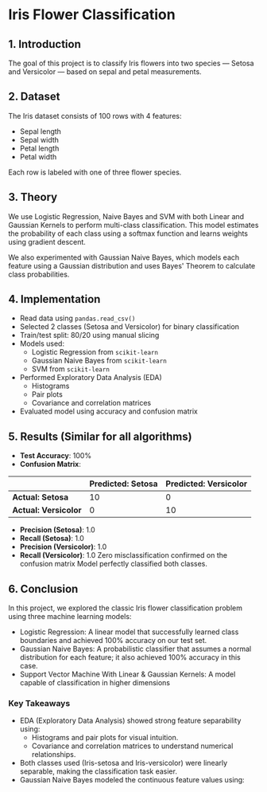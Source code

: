 # Iris Flower Classification

## 1. Introduction
The goal of this project is to classify Iris flowers into two species — Setosa and Versicolor — based on sepal and petal measurements.

## 2. Dataset
The Iris dataset consists of 100 rows with 4 features:
- Sepal length
- Sepal width
- Petal length
- Petal width

Each row is labeled with one of three flower species.

## 3. Theory
We use Logistic Regression, Naive Bayes and SVM with both Linear and Gaussian Kernels to perform multi-class classification. This model estimates the probability of each class using a softmax function and learns weights using gradient descent.

We also experimented with Gaussian Naive Bayes, which models each feature using a Gaussian distribution and uses Bayes' Theorem to calculate class probabilities.

## 4. Implementation
- Read data using `pandas.read_csv()`
- Selected 2 classes (Setosa and Versicolor) for binary classification
- Train/test split: 80/20 using manual slicing
- Models used:
  - Logistic Regression from `scikit-learn`
  - Gaussian Naive Bayes from `scikit-learn`
  - SVM from `scikit-learn`
- Performed Exploratory Data Analysis (EDA)
  - Histograms
  - Pair plots
  - Covariance and correlation matrices
- Evaluated model using accuracy and confusion matrix

## 5. Results (Similar for all algorithms)

- **Test Accuracy**: 100%
- **Confusion Matrix**:

|                         | Predicted: Setosa | Predicted: Versicolor |
|-------------------------|-------------------|------------------------|
| **Actual: Setosa**      | 10                | 0                      |
| **Actual: Versicolor**  | 0                 | 10                     |

- **Precision (Setosa)**: 1.0  
- **Recall (Setosa)**: 1.0  
- **Precision (Versicolor)**: 1.0  
- **Recall (Versicolor)**: 1.0
Zero misclassification confirmed on the confusion matrix
Model perfectly classified both classes.



## 6. Conclusion
In this project, we explored the classic Iris flower classification problem using three machine learning models:

- Logistic Regression: A linear model that successfully learned class boundaries and achieved 100% accuracy on our test set.
- Gaussian Naive Bayes: A probabilistic classifier that assumes a normal distribution for each feature; it also achieved 100% accuracy in this case.
- Support Vector Machine With Linear & Gaussian Kernels: A model capable of classification in higher dimensions

### Key Takeaways

- EDA (Exploratory Data Analysis) showed strong feature separability using:
  - Histograms and pair plots for visual intuition.
  - Covariance and correlation matrices to understand numerical relationships.
- Both classes used (Iris-setosa and Iris-versicolor) were linearly separable, making the classification task easier.
- Gaussian Naive Bayes modeled the continuous feature values using:
